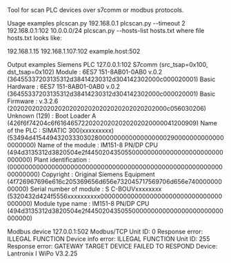 Tool for scan PLC devices over s7comm or modbus protocols.

Usage examples
plcscan.py 192.168.0.1
plcscan.py --timeout 2 192.168.0.1:102 10.0.0.0/24
plcscan.py --hosts-list hosts.txt
where file hosts.txt looks like:

 192.168.1.15
 192.168.1.107:102
 example.host:502
 
Output examples
Siemens PLC
 127.0.0.1:102 S7comm (src_tsap=0x100, dst_tsap=0x102)
   Module                   : 6ES7 151-8AB01-0AB0  v.0.2    	(36455337203135312d38414230312d304142302000c000020001)
   Basic Hardware           : 6ES7 151-8AB01-0AB0  v.0.2    	(36455337203135312d38414230312d304142302000c000020001)
   Basic Firmware           :                      v.3.2.6  	(202020202020202020202020202020202020202000c056030206)
   Unknown (129)            : Boot Loader           A       	(426f6f74204c6f61646572202020202020202020000041200909)
   Name of the PLC          : SIMATIC 300(xxxxxxxxx)        	(53494d4154494320333030280000000000000000002900000000000000000000)
   Name of the module       : IM151-8 PN/DP CPU             	(494d3135312d3820504e2f445020435055000000000000000000000000000000)
   Plant identification     :                               	(0000000000000000000000000000000000000000000000000000000000000000)
   Copyright                : Original Siemens Equipment    	(4f726967696e616c205369656d656e732045717569706d656e74000000000000)
   Serial number of module  : S C-BOUVxxxxxxxx              	(5320432d424f5556xxxxxxxxxx00000000000000000000000000000000000000)
   Module type name         : IM151-8 PN/DP CPU             	(494d3135312d3820504e2f445020435055000000000000000000000000000000)
 
Modbus device
 127.0.0.1:502 Modbus/TCP
   Unit ID: 0
     Response error: ILLEGAL FUNCTION
     Device info error: ILLEGAL FUNCTION
   Unit ID: 255
     Response error: GATEWAY TARGET DEVICE FAILED TO RESPOND
     Device: Lantronix I WiPo V3.2.25 
